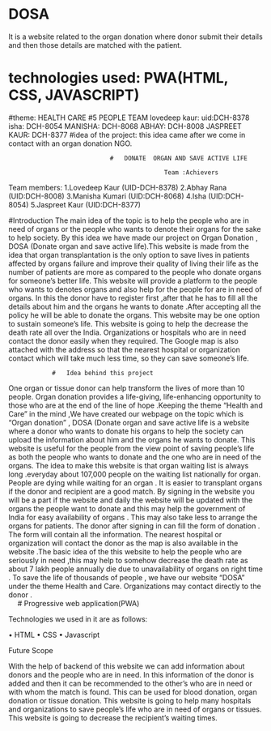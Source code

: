 # DOSA
It is a website related to the organ donation where donor submit their details and then those details are matched with the patient.
# technologies used: PWA(HTML, CSS, JAVASCRIPT)
#theme: HEALTH CARE
#5 PEOPLE TEAM
lovedeep kaur: uid:DCH-8378
isha: DCH-8054
MANISHA: DCH-8068
ABHAY: DCH-8008
JASPREET KAUR: DCH-8377
#idea of the project:
this idea came after we come in contact with an organ donation NGO.


 
                                #   DONATE  ORGAN AND SAVE ACTIVE LIFE

                                               Team :Achievers


Team members:
1.Lovedeep Kaur  (UID-DCH-8378)
2.Abhay Rana  (UID:DCH-8008)
3.Manisha Kumari  (UID:DCH-8068)
4.Isha  (UID:DCH-8054)
5.Jaspreet Kaur  (UID:DCH-8377)



                                                 


#Introduction
The main idea of  the topic is to help the people who are in need of organs or the people who wants to denote their organs for the sake to help society. By this idea we have made our project on Organ Donation , DOSA (Donate organ and save active life).This website is made from the idea that organ transplantation is the only option to save lives in patients affected by organs failure and improve their quality of living their life as the number of patients are more as compared to the people who donate organs for someone’s better life. This website will provide  a platform to the people who wants to denotes organs and also help for the people for are in need of organs. In this the donor have to register first ,after that he has to fill all the details about him and the organs he wants to donate .After accepting all the policy he will be able to donate the organs. This website may be one option to sustain someone’s life. This website is going to help the decrease the death rate all over the India. Organizations or hospitals who are in need  contact the donor easily when they required. The Google map is also attached  with the address so that the nearest hospital or organization contact which will  take much less time, so  they can save someone’s life.  








                #   Idea behind this project
One organ or tissue donor can help transform the lives of more than 10 people. Organ donation provides a life-giving, life-enhancing opportunity to those who are at the end of the line of hope .Keeping the theme  “Health and Care” in the mind ,We have  created our webpage on the  topic which is “Organ donation” ,  DOSA  (Donate organ and save  active life  is a website where a donor who wants to donate his organs to help the society can upload the information about him and the organs he wants to donate. This website is useful for the people from the view point of saving people’s life as both the people who wants to donate and the one who are in  need of  the organs. The idea to make this website is that organ waiting list is always long .everyday about 107,000 people on the waiting list nationally for organ. People are dying while waiting for an organ . It is easier to transplant organs if the donor and recipient are a good match. By signing in the website you will be a part if the website and daily the website will be updated with the organs the people want to donate and this may help the government of India for easy availability of organs . This may also take less to arrange the organs for patients. The donor after signing in can fill the form of donation . The form will  contain all the information. The nearest hospital or organization will contact the donor as the map is also available in the website .The basic idea of the this website to help the people who are seriously in need ,this may help to somehow decrease the death rate as about 7 lakh	 people annually die due to unavailability of organs on right time . To save the life of thousands of people , we have our website “DOSA” under the theme Health and Care. Organizations may contact directly to the donor .																																								
 
             #    Progressive web application(PWA)

Technologies we used in it are as follows:

•	HTML
•	CSS
•	Javascript

Future Scope

With the help of backend of this website we can add information about donors and the people who are in need. In this information of the donor is added and then it can be recommended to the other’s who are in need or with whom the match is found. This can be used for blood donation, organ donation or tissue donation. This website is going to help many hospitals and organizations to save people’s life who are in need of organs or tissues. This website is going to decrease the recipient’s waiting times.

